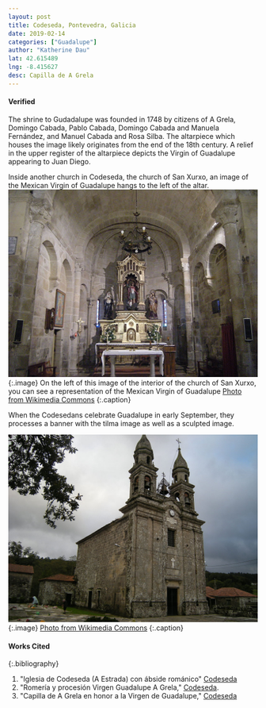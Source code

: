 ```yaml
---
layout: post
title: Codeseda, Pontevedra, Galicia
date: 2019-02-14
categories: ["Guadalupe"]
author: "Katherine Dau"
lat: 42.615489
lng: -8.415627
desc: Capilla de A Grela
---
```

#### Verified
The shrine to Gudadalupe was founded in 1748 by citizens of A Grela, Domingo Cabada, Pablo Cabada, Domingo Cabada and Manuela Fernández, and Manuel Cabada and Rosa Silba. The altarpiece which houses the image likely originates from the end of the 18th century. A relief in the upper register of the altarpiece depicts the Virgin of Guadalupe appearing to Juan Diego.

Inside another church in Codeseda, the church of San Xurxo, an image of the Mexican Virgin of Guadalupe hangs to the left of the altar.
![Iglesia de San Xurxo de Codeseda](images/san_xurxo_de_codeseda-guad.jpg)
   {:.image}
On the left of this image of the interior of the church of San Xurxo, you can see a representation of the Mexican Virgin of Guadalupe [Photo from Wikimedia Commons](https://commons.wikimedia.org/wiki/File:Iglesia_de_San_Xurxo_de_Codeseda_(4085964443).jpg)
   {:.caption}


When the Codesedans celebrate Guadalupe in early September, they processes a banner with the tilma image as well as a sculpted image.

>
![Iglesia de San Xurxo de Codeseda](images/san_xurxo_de_codeseda-guad2.jpg)
   {:.image}
[Photo from Wikimedia Commons](https://commons.wikimedia.org/wiki/File:Igrexa_de_San_Xurxo_de_Codeseda,_Codeseda,_A_Estrada.jpg)
   {:.caption}

#### Works Cited
{:.bibliography}
1. "Iglesia de Codeseda (A Estrada) con ábside románico" [Codeseda](https://codeseda.com/cruceiros-a-estrada-galicia/)
2. "Romería y procesión Virgen Guadalupe A Grela," [Codeseda](https://codeseda.com/procesion-virgen-guadalupe-grela/).
3. "Capilla de A Grela en honor a la Virgen de Guadalupe," [Codeseda](https://codeseda.com/capilla-de-a-grela-virgen-de-guadalupe/)
